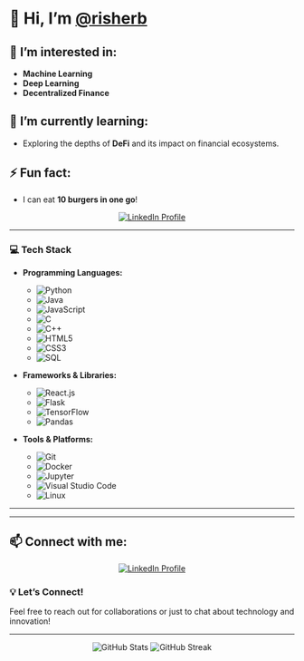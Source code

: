 # 👋 Hi, I’m [@risherb](https://github.com/risherb)

## 👀 I’m interested in:
- **Machine Learning**
- **Deep Learning**
- **Decentralized Finance**

## 🌱 I’m currently learning:
- Exploring the depths of **DeFi** and its impact on financial ecosystems.

## ⚡ Fun fact:
- I can eat **10 burgers in one go**!

<p align="center">
  <a href="https://linkedin.com/in/rishabhnshetty">
    <img src="https://img.shields.io/badge/LinkedIn-Rishabh%20Shetty-blue?style=flat&logo=linkedin&logoColor=white" alt="LinkedIn Profile" />
  </a>
</p>

---

### 💻 Tech Stack
- **Programming Languages:** 
  - ![Python](https://img.shields.io/badge/Python-3776AB?style=flat&logo=python&logoColor=white)
  - ![Java](https://img.shields.io/badge/Java-007396?style=flat&logo=java&logoColor=white)
  - ![JavaScript](https://img.shields.io/badge/JavaScript-F7DF1E?style=flat&logo=javascript&logoColor=black)
  - ![C](https://img.shields.io/badge/C-A8B400?style=flat&logo=c&logoColor=white)
  - ![C++](https://img.shields.io/badge/C%2B%2B-00599C?style=flat&logo=c%2B%2B&logoColor=white)
  - ![HTML5](https://img.shields.io/badge/HTML5-E34F26?style=flat&logo=html5&logoColor=white)
  - ![CSS3](https://img.shields.io/badge/CSS3-1572B6?style=flat&logo=css3&logoColor=white)
  - ![SQL](https://img.shields.io/badge/SQL-4479A1?style=flat&logo=sqlite&logoColor=white)

- **Frameworks & Libraries:**
  - ![React.js](https://img.shields.io/badge/React-61DAFB?style=flat&logo=react&logoColor=black)
  - ![Flask](https://img.shields.io/badge/Flask-000000?style=flat&logo=flask&logoColor=white)
  - ![TensorFlow](https://img.shields.io/badge/TensorFlow-FF6F20?style=flat&logo=tensorflow&logoColor=white)
  - ![Pandas](https://img.shields.io/badge/Pandas-150458?style=flat&logo=pandas&logoColor=white)

- **Tools & Platforms:**
  - ![Git](https://img.shields.io/badge/Git-F05032?style=flat&logo=git&logoColor=white)
  - ![Docker](https://img.shields.io/badge/Docker-2496ED?style=flat&logo=docker&logoColor=white)
  - ![Jupyter](https://img.shields.io/badge/Jupyter-F37626?style=flat&logo=jupyter&logoColor=white)
  - ![Visual Studio Code](https://img.shields.io/badge/Visual%20Studio%20Code-007ACC?style=flat&logo=visual-studio-code&logoColor=white)
  - ![Linux](https://img.shields.io/badge/Linux-FCC624?style=flat&logo=linux&logoColor=black)

---

---

## 📫 Connect with me:
<p align="center">
  <a href="https://linkedin.com/in/rishabhnshetty">
    <img src="https://img.shields.io/badge/LinkedIn-Rishabh%20Shetty-blue?style=flat&logo=linkedin&logoColor=white" alt="LinkedIn Profile" />
  </a>
</p>

### 💡 Let’s Connect!
Feel free to reach out for collaborations or just to chat about technology and innovation!

---

<p align="center">
  <img src="https://github-readme-stats.vercel.app/api?username=risherb&show_icons=true&theme=radical" alt="GitHub Stats" />
  <img src="https://github-readme-streak-stats.herokuapp.com/?user=risherb&theme=radical" alt="GitHub Streak" />
</p>


